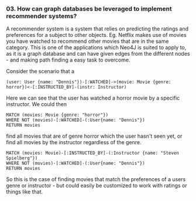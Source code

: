 ### 03. How can graph databases be leveraged to implement recommender systems?

A recommender system is a system that relies on predicting the ratings and preferences for a subject to other objects. Eg. Netflix makes use of movies you have watched to recommend other movies that are in the same category. This is one of the applications which Neo4J is suited to apply to, as it is a graph database and can have given edges from the different nodes - and making path finding a easy task to overcome.

Consider the scenario that a 

```cypher
(user: User {name: "Dennis"})-[:WATCHED]->(movie: Movie {genre: horror})<-[:INSTRUCTED_BY]-(instr: Instructor)
```



Here we can see that the user has watched a horror movie by a specific instructor. We could then

```cypher
MATCH (movies: Movie {genre: "horror"})
WHERE NOT (movies)-[:WATCHED]-(:User{name: "Dennis"})
RETURN movies
```



find all movies that are of genre horror which the user hasn't seen yet, or find all movies by the instructor regardless of the genre.

```cypher
MATCH (movies: Movie)-[:INSTRUCTED_BY]-(:Instructor {name: "Steven Spielberg"})
WHERE NOT (movies)-[:WATCHED]-(:User{name: "Dennis"})
RETURN movies
```

So this is the case of finding movies that match the preferences of a users genre or instructor - but could easily be customized to work with ratings or things like that.